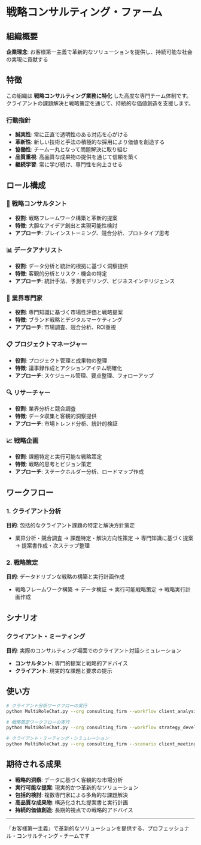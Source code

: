 # 戦略コンサルティング・ファーム

## 組織概要

**企業理念**: お客様第一主義で革新的なソリューションを提供し、持続可能な社会の実現に貢献する

## 特徴

この組織は **戦略コンサルティング業務に特化** した高度な専門チーム体制です。クライアントの課題解決と戦略策定を通じて、持続的な価値創造を支援します。

### 行動指針

- **誠実性**: 常に正直で透明性のある対応を心がける
- **革新性**: 新しい技術と手法の積極的な採用により価値を創造する
- **協働性**: チーム一丸となって問題解決に取り組む
- **品質重視**: 高品質な成果物の提供を通じて信頼を築く
- **継続学習**: 常に学び続け、専門性を向上させる

## ロール構成

### 🎯 戦略コンサルタント

- **役割**: 戦略フレームワーク構築と革新的提案
- **特徴**: 大胆なアイデア創出と実現可能性検討
- **アプローチ**: ブレインストーミング、競合分析、プロトタイプ思考

### 📊 データアナリスト

- **役割**: データ分析と統計的根拠に基づく洞察提供
- **特徴**: 客観的分析とリスク・機会の特定
- **アプローチ**: 統計手法、予測モデリング、ビジネスインテリジェンス

### 🏢 業界専門家

- **役割**: 専門知識に基づく市場性評価と戦略提案
- **特徴**: ブランド戦略とデジタルマーケティング
- **アプローチ**: 市場調査、競合分析、ROI重視

### 📋 プロジェクトマネージャー

- **役割**: プロジェクト管理と成果物の整理
- **特徴**: 議事録作成とアクションアイテム明確化
- **アプローチ**: スケジュール管理、要点整理、フォローアップ

### 🔍 リサーチャー

- **役割**: 業界分析と競合調査
- **特徴**: データ収集と客観的洞察提供
- **アプローチ**: 市場トレンド分析、統計的検証

### 📈 戦略企画

- **役割**: 課題特定と実行可能な戦略策定
- **特徴**: 戦略的思考とビジョン策定
- **アプローチ**: ステークホルダー分析、ロードマップ作成

## ワークフロー

### 1. クライアント分析

**目的**: 包括的なクライアント課題の特定と解決方針策定

- 業界分析・競合調査 → 課題特定・解決方向性策定 → 専門知識に基づく提案 → 提案書作成・次ステップ整理

### 2. 戦略策定

**目的**: データドリブンな戦略の構築と実行計画作成

- 戦略フレームワーク構築 → データ検証 → 実行可能戦略策定 → 戦略実行計画作成

## シナリオ

### クライアント・ミーティング

**目的**: 実際のコンサルティング場面でのクライアント対話シミュレーション

- **コンサルタント**: 専門的提案と戦略的アドバイス
- **クライアント**: 現実的な課題と要求の提示

## 使い方

```bash
# クライアント分析ワークフローの実行
python MultiRoleChat.py --org consulting_firm --workflow client_analysis --topic "製造業DX戦略"

# 戦略策定ワークフローの実行
python MultiRoleChat.py --org consulting_firm --workflow strategy_development --topic "新規事業参入計画"

# クライアント・ミーティング・シミュレーション
python MultiRoleChat.py --org consulting_firm --scenario client_meeting
```

## 期待される成果

- **戦略的洞察**: データに基づく客観的な市場分析
- **実行可能な提案**: 現実的かつ革新的なソリューション
- **包括的検討**: 複数専門家による多角的な課題解決
- **高品質な成果物**: 構造化された提案書と実行計画
- **持続的価値創造**: 長期的視点での戦略的アドバイス

---

「お客様第一主義」で革新的なソリューションを提供する、プロフェッショナル・コンサルティング・チームです
